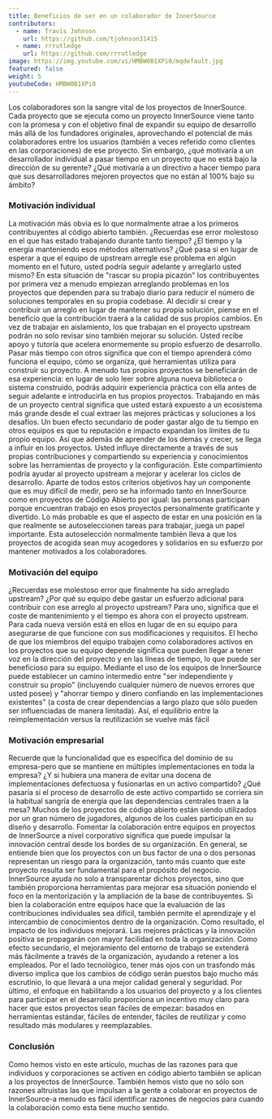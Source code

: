 ```yaml
---
title: Beneficios de ser en un colaborador de InnerSource
contributors:
  - name: Travis Johnson
    url: https://github.com/tjohnson31415
  - name: rrrutledge
    url: https://github.com/rrrutledge
image: https://img.youtube.com/vi/HMBW0B1XPi0/mqdefault.jpg
featured: false
weight: 5
youtubeCode: HMBW0B1XPi0
---
```

<div class="paragraph">
<p>Los colaboradores son la sangre vital de los proyectos de InnerSource.
Cada proyecto que se ejecuta como un proyecto InnerSource viene tanto con la promesa y con el objetivo final de expandir su equipo de desarrollo más allá de los fundadores originales, aprovechando el potencial de más colaboradores entre los usuarios (también a veces referido como clientes en las corporaciones) de ese proyecto.
Sin embargo, ¿qué motivaría a un desarrollador individual a pasar tiempo en un proyecto que no está bajo la dirección de su gerente?
¿Qué motivaría a un directivo a hacer tiempo para que sus desarrolladores mejoren proyectos que no están al 100% bajo su ámbito?</p>
</div>
<div class="sect2">
<h3 id="_motivación_individual">Motivación individual</h3>
<div class="paragraph">
<p>La motivación más obvia es lo que normalmente atrae a los primeros contribuyentes al código abierto también.
¿Recuerdas ese error molestoso en el que has estado trabajando durante tanto tiempo?
¿El tiempo y la energía manteniendo esos métodos alternativos?
¿Qué pasa si en lugar de esperar a que el equipo de upstream arregle ese problema en algún momento en el futuro, usted podría seguir adelante y arreglarlo usted mismo?
En esta situación de "rascar su propia picazón" los contribuyentes por primera vez a menudo empiezan arreglando problemas en los proyectos que dependen para su trabajo diario para reducir el número de soluciones temporales en su propia codebase.
Al decidir si crear y contribuir un arreglo en lugar de mantener su propia solución, piense en el beneficio que la contribución traerá a la calidad de sus propios cambios.
En vez de trabajar en aislamiento, los que trabajan en el proyecto upstream podrán no solo revisar sino también mejorar su solución.
Usted recibe apoyo y tutoría que acelera enormemente su propio esfuerzo de desarrollo.
Pasar más tiempo con otros significa que con el tiempo aprenderá cómo funciona el equipo, cómo se organiza, qué herramientas utiliza para construir su proyecto.
A menudo tus propios proyectos se beneficiarán de esa experiencia: en lugar de solo leer sobre alguna nueva biblioteca o sistema construido, podrás adquirir experiencia práctica con ella antes de seguir adelante e introducirla en tus propios proyectos.
Trabajando en más de un proyecto central significa que usted estará expuesto a un ecosistema más grande desde el cual extraer las mejores prácticas y soluciones a los desafíos.
Un buen efecto secundario de poder gastar algo de tu tiempo en otros equipos es que tu reputación e impacto expandan los límites de tu propio equipo.
Así que además de aprender de los demás y crecer, se llega a influir en los proyectos.
Usted influye directamente a través de sus propias contribuciones y compartiendo su experiencia y conocimientos sobre las herramientas de proyecto y la configuración.
Este compartimiento podría ayudar al proyecto upstream a mejorar y acelerar los ciclos de desarrollo.
Aparte de todos estos criterios objetivos hay un componente que es muy difícil de medir, pero se ha informado tanto en InnerSource como en proyectos de Código Abierto por igual: las personas participan porque encuentran trabajo en esos proyectos personalmente gratificante y divertido.
Lo más probable es que el aspecto de estar en una posición en la que realmente se autoseleccionen tareas para trabajar, juega un papel importante.
Esta autoselección normalmente también lleva a que los proyectos de acogida sean muy acogedores y solidarios en su esfuerzo por mantener motivados a los colaboradores.</p>
</div>
</div>
<div class="sect2">
<h3 id="_motivación_del_equipo">Motivación del equipo</h3>
<div class="paragraph">
<p>¿Recuerdas ese molestoso error que finalmente ha sido arreglado upstream?
¿Por qué su equipo debe gastar un esfuerzo adicional para contribuir con ese arreglo al proyecto upstream?
Para uno, significa que el coste de mantenimiento y el tiempo es ahora con el proyecto upstream.
Para cada nueva versión está en ellos en lugar de en su equipo para asegurarse de que funcione con sus modificaciones y requisitos.
El hecho de que los miembros del equipo trabajen como colaboradores activos en los proyectos que su equipo depende significa que pueden llegar a tener voz en la dirección del proyecto y en las líneas de tiempo, lo que puede ser beneficioso para su equipo.
Mediante el uso de los equipos de InnerSource puede establecer un camino intermedio entre "ser independiente y construir su propio" (incluyendo cualquier número de nuevos errores que usted posee) y "ahorrar tiempo y dinero confiando en las implementaciones existentes" (a costa de crear dependencias a largo plazo que sólo pueden ser influenciadas de manera limitada).
Así, el equilibrio entre la reimplementación versus la reutilización se vuelve más fácil</p>
</div>
</div>
<div class="sect2">
<h3 id="_motivación_empresarial">Motivación empresarial</h3>
<div class="paragraph">
<p>Recuerde que la funcionalidad que es específica del dominio de su empresa-pero que se mantiene en múltiples implementaciones en toda la empresa?
¿Y si hubiera una manera de evitar una docena de implementaciones defectuosa y fusionarlas en un activo compartido?
¿Qué pasaría si el proceso de desarrollo de este activo compartido se corriera sin la habitual sangría de energía que las dependencias centrales traen a la mesa?
Muchos de los proyectos de código abierto están siendo utilizados por un gran número de jugadores, algunos de los cuales participan en su diseño y desarrollo.
Fomentar la colaboración entre equipos en proyectos de InnerSource a nivel corporativo significa que puede impulsar la innovación central desde los bordes de su organización.
En general, se entiende bien que los proyectos con un bus factor de una o dos personas representan un riesgo para la organización, tanto más cuanto que este proyecto resulta ser fundamental para el propósito del negocio.
InnerSource ayuda no solo a transparentar dichos proyectos, sino que también proporciona herramientas para mejorar esa situación poniendo el foco en la mentorización y la ampliación de la base de contribuyentes.
Si bien la colaboración entre equipos hace que la evaluación de las contribuciones individuales sea difícil, también permite el aprendizaje y el intercambio de conocimientos dentro de la organización.
Como resultado, el impacto de los individuos mejorará.
Las mejores prácticas y la innovación positiva se propagarán con mayor facilidad en toda la organización.
Como efecto secundario, el mejoramiento del entorno de trabajo se extenderá más fácilmente a través de la organización, ayudando a retener a los empleados.
Por el lado tecnológico, tener más ojos con un trasfondo más diverso implica que los cambios de código serán puestos bajo mucho más escrutinio, lo que llevará a una mejor calidad general y seguridad.
Por último, el enfoque en habilitando a los usuarios del proyecto y a los clientes para participar en el desarrollo proporciona un incentivo muy claro para hacer que estos proyectos sean fáciles de empezar: basados en herramientas estándar, fáciles de entender, fáciles de reutilizar y como resultado más modulares y reemplazables.</p>
</div>
</div>
<div class="sect2">
<h3 id="_conclusión">Conclusión</h3>
<div class="paragraph">
<p>Como hemos visto en este artículo, muchas de las razones para que individuos y corporaciones se activen en código abierto también se aplican a los proyectos de InnerSource.
También hemos visto que no sólo son razones altruistas las que impulsan a la gente a colaborar en proyectos de InnerSource-a menudo es fácil identificar razones de negocios para cuando la colaboración como esta tiene mucho sentido.</p>
</div>
</div>
<!--- This file autogenerated from https://github.com/InnerSourceCommons/InnerSourceLearningPath/blob/main/scripts -->
